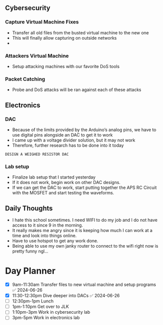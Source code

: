 ## Cybersecurity

### Capture Virtual Machine Fixes
- Transfer all old files from the busted virtual machine to the new one
- This will finally allow capturing on outside networks
- 

### Attackers Virtual Machine
- Setup attacking machines with our favorite DoS tools

### Packet Catching
- Probe and DoS attacks will be ran against each of these attacks

## Electronics

### DAC
- Because of the limits provided by the Arduino’s analog pins, we have to use digital pins alongside an DAC to get it to work
- I came up with a voltage divider solution, but it may not work
- Therefore, further research has to be done into it today

```ad-important
DESIGN A WEIGHED RESISTOR DAC
```

### Lab setup
- Finalize lab setup that I started yesterday
- If it does not work, begin work on other DAC designs.
- If we can get the DAC to work, start putting together the APS RC Circuit with the MOSFET and start testing the waveforms.

## Daily Thoughts
- I hate this school sometimes. I need WIFI to do my job and I do not have access to it since 9 in the morning. 
- It really makes me angry since it is keeping how much I can work at a time and look into things online.
- Have to use hotspot to get any work done.
- Being able to use my own janky router to connect to the wifi right now is pretty funny ngl…

# Day Planner
- [x] 9am-11:30am Transfer files to new virtual machine and setup programs ✅ 2024-06-26
- [x] 11:30-12:30pm Dive deeper into DACs ✅ 2024-06-26
- [ ] 12:30pm-1pm Lunch
- [ ] 1pm-1:10pm Get over to JLK
- [ ] 1:10pm-3pm Work in cybersecurity lab
- [ ] 3pm-5pm Work in electronics lab
